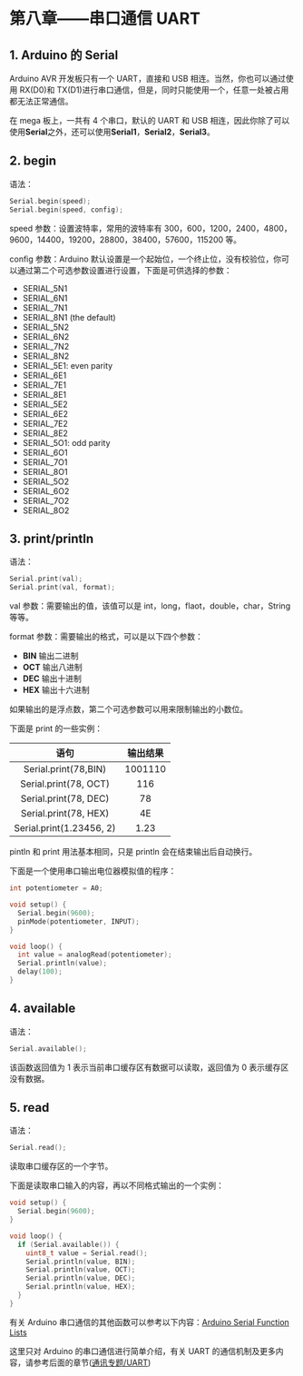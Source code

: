 # 第八章——串口通信 UART

## 1. Arduino 的 Serial

Arduino AVR 开发板只有一个 UART，直接和 USB 相连。当然，你也可以通过使用 RX(D0)和 TX(D1)进行串口通信，但是，同时只能使用一个，任意一处被占用都无法正常通信。

在 mega 板上，一共有 4 个串口，默认的 UART 和 USB 相连，因此你除了可以使用**Serial**之外，还可以使用**Serial1**，**Serial2**，**Serial3**。

## 2. begin

语法：

```cpp
Serial.begin(speed);
Serial.begin(speed, config);
```

speed 参数：设置波特率，常用的波特率有 300，600，1200，2400，4800，9600，14400，19200，28800，38400，57600，115200 等。

config 参数：Arduino 默认设置是一个起始位，一个终止位，没有校验位，你可以通过第二个可选参数设置进行设置，下面是可供选择的参数：

- SERIAL_5N1
- SERIAL_6N1
- SERIAL_7N1
- SERIAL_8N1 (the default)
- SERIAL_5N2
- SERIAL_6N2
- SERIAL_7N2
- SERIAL_8N2
- SERIAL_5E1: even parity
- SERIAL_6E1
- SERIAL_7E1
- SERIAL_8E1
- SERIAL_5E2
- SERIAL_6E2
- SERIAL_7E2
- SERIAL_8E2
- SERIAL_5O1: odd parity
- SERIAL_6O1
- SERIAL_7O1
- SERIAL_8O1
- SERIAL_5O2
- SERIAL_6O2
- SERIAL_7O2
- SERIAL_8O2

## 3. print/println

语法：

```cpp
Serial.print(val);
Serial.print(val, format);
```

val 参数：需要输出的值，该值可以是 int，long，flaot，double，char，String 等等。

format 参数：需要输出的格式，可以是以下四个参数：

- **BIN** 输出二进制
- **OCT** 输出八进制
- **DEC** 输出十进制
- **HEX** 输出十六进制

如果输出的是浮点数，第二个可选参数可以用来限制输出的小数位。

下面是 print 的一些实例：

|           语句           | 输出结果 |
| :----------------------: | :------: |
|   Serial.print(78,BIN)   | 1001110  |
|  Serial.print(78, OCT)   |   116    |
|  Serial.print(78, DEC)   |    78    |
|  Serial.print(78, HEX)   |    4E    |
| Serial.print(1.23456, 2) |   1.23   |

pintln 和 print 用法基本相同，只是 println 会在结束输出后自动换行。

下面是一个使用串口输出电位器模拟值的程序：

```cpp
int potentiometer = A0;

void setup() {
  Serial.begin(9600);
  pinMode(potentiometer, INPUT);
}

void loop() {
  int value = analogRead(potentiometer);
  Serial.println(value);
  delay(100);
}
```

## 4. available

语法：

```cpp
Serial.available();
```

该函数返回值为 1 表示当前串口缓存区有数据可以读取，返回值为 0 表示缓存区没有数据。

## 5. read

语法：

```cpp
Serial.read();
```

读取串口缓存区的一个字节。

下面是读取串口输入的内容，再以不同格式输出的一个实例：

```cpp
void setup() {
  Serial.begin(9600);
}

void loop() {
  if (Serial.available()) {
    uint8_t value = Serial.read();
    Serial.println(value, BIN);
    Serial.println(value, OCT);
    Serial.println(value, DEC);
    Serial.println(value, HEX);
  }
}
```

有关 Arduino 串口通信的其他函数可以参考以下内容：[Arduino Serial Function Lists](https://www.arduino.cc/reference/en/language/functions/communication/serial/)

这里只对 Arduino 的串口通信进行简单介绍，有关 UART 的通信机制及更多内容，请参考后面的章节([通讯专题/UART](../MCU-Communication/Serial/UART/Intro.md))
